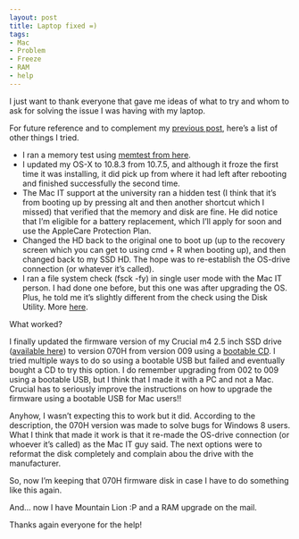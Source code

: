 ```yaml
---
layout: post
title: Laptop fixed =)
tags:
- Mac
- Problem
- Freeze
- RAM
- help
---
```

<p>I just want to thank everyone that gave me ideas of what to try and whom to ask for solving the issue I was having with my laptop.</p>
<p>For future reference and to complement my <a href="http://fellgernon.tumblr.com/post/47680956215/need-some-help-fixing-my-mac#.UWs_gSvF0b0">previous post</a>, here&#8217;s a list of other things I tried.</p>
<ul><li><span>I ran a memory test using </span><span></span><a href="http://osxdaily.com/2011/05/03/memtest-mac-ram-test/">memtest from here</a><span>. </span></li>
<li><span>I updated my OS-X to 10.8.3 from 10.7.5, and although it froze the first time it was installing, it did pick up from where it had left after rebooting and finished successfully the second time. </span></li>
<li><span>The Mac IT support at the university ran a hidden test (I think that it&#8217;s from booting up by pressing alt and then another shortcut which I missed) that verified that the memory and disk are fine. He did notice that I&#8217;m eligible for a battery replacement, which I&#8217;ll apply for soon and use the AppleCare Protection Plan. </span></li>
<li><span>Changed the HD back to the original one to boot up (up to the recovery screen which you can get to using cmd + R when booting up), and then changed back to my SSD HD. The hope was to re-establish the OS-drive connection (or whatever it&#8217;s called).</span></li>
<li><span>I ran a file system check (fsck -fy) in single user mode with the Mac IT person. I had done one before, but this one was after upgrading the OS. Plus, he told me it&#8217;s slightly different from the check using the Disk Utility. More <a href="http://reviews.cnet.com/8301-13727_7-20028609-263.html">here</a>.</span></li>
</ul><p>What worked?</p>
<p>I finally updated the firmware version of my Crucial m4&#160;2.5 inch SSD drive (<a href="http://www.crucial.com/support/ssd/index.aspx?source=web&amp;cpe=m4firmware_us">available here</a>) to version 070H from version 009 using a <a href="http://forum.crucial.com/t5/Solid-State-Drives-SSD/How-to-update-M4-SSD-firmware-for-Mac-Os-X-users/td-p/59000">bootable CD</a>. I tried multiple ways to do so using a bootable USB but failed and eventually bought a CD to try this option. I do remember upgrading from 002 to 009 using a bootable USB, but I think that I made it with a PC and not a Mac. Crucial has to seriously improve the instructions on how to upgrade the firmware using a bootable USB for Mac users!!</p>
<p>Anyhow, I wasn&#8217;t expecting this to work but it did. According to the description, the 070H version was made to solve bugs for Windows 8 users. What I think that made it work is that it re-made the OS-drive connection (or whoever it&#8217;s called) as the Mac IT guy said. The next options were to reformat the disk completely and complain abou the drive with the manufacturer.</p>
<p>So, now I&#8217;m keeping that 070H firmware disk in case I have to do something like this again.</p>
<p>And&#8230; now I have Mountain Lion :P and a RAM upgrade on the mail.</p>
<p>Thanks again everyone for the help!</p>
